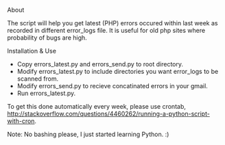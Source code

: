 About

The script will help you get latest (PHP) errors occured within last week as recorded in different error_logs file. It is useful for old php sites where probability of bugs are high.

Installation & Use

* Copy errors_latest.py and errors_send.py to root directory.
* Modify errors_latest.py to include directories you want error_logs to be scanned from.
* Modify errors_send.py to recieve concatinated errors in your gmail.
* Run errors_latest.py.

To get this done automatically every week, please use crontab, http://stackoverflow.com/questions/4460262/running-a-python-script-with-cron.

Note: No bashing please, I just started learning Python. :)
